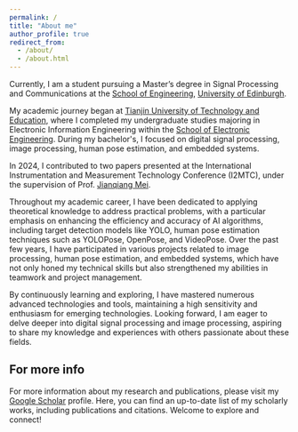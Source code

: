 ```yaml
---
permalink: /
title: "About me"
author_profile: true
redirect_from: 
  - /about/
  - /about.html
---
```


Currently, I am a student pursuing a Master’s degree in Signal Processing and Communications at the [School of Engineering](https://eng.ed.ac.uk/), [University of Edinburgh](https://www.ed.ac.uk/). 

My academic journey began at [Tianjin University of Technology and Education](https://www.tute.edu.cn/), where I completed my undergraduate studies majoring in Electronic Information Engineering within the [School of Electronic Engineering](https://dianzi.tute.edu.cn/). During my bachelor's, I focused on digital signal processing, image processing, human pose estimation, and embedded systems.

In 2024, I contributed to two papers presented at the International Instrumentation and Measurement Technology Conference (I2MTC), under the supervision of Prof. [Jianqiang Mei](https://dianzi.tute.edu.cn/info/1073/4042.htm).

Throughout my academic career, I have been dedicated to applying theoretical knowledge to address practical problems, with a particular emphasis on enhancing the efficiency and accuracy of AI algorithms, including target detection models like YOLO, human pose estimation techniques such as YOLOPose, OpenPose, and VideoPose. Over the past few years, I have participated in various projects related to image processing, human pose estimation, and embedded systems, which have not only honed my technical skills but also strengthened my abilities in teamwork and project management.

By continuously learning and exploring, I have mastered numerous advanced technologies and tools, maintaining a high sensitivity and enthusiasm for emerging technologies. Looking forward, I am eager to delve deeper into digital signal processing and image processing, aspiring to share my knowledge and experiences with others passionate about these fields.


For more info
------
For more information about my research and publications, please visit my [Google Scholar](https://scholar.google.com/citations?hl=en&user=wv4jqDEAAAAJ) profile. Here, you can find an up-to-date list of my scholarly works, including publications and citations. Welcome to explore and connect!
